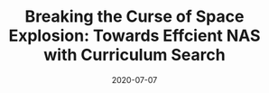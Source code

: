 ---
title: "Breaking the Curse of Space Explosion: Towards Effcient NAS with Curriculum Search"
collection: conferences_main
permalink: /publication/Breaking_the
date: 2020-07-07
year: "2020"
venue: "ICML"
city: 
state: ""
thumbnail: "Breaking_the.png"
teaser : 
authors: "Yong Guo, Yaofo Chen, Yin Zheng, Peilin Zhao, Jian Chen, Junzhou Huang, Mingkui Tan"
bibtex: Breaking_the.txt
uri: Breaking_the.pdf
arxiv: https://arxiv.org/abs/2007.07197
project: 
source: https://github.com/guoyongcs/CNAS
poster: 
data:
---
